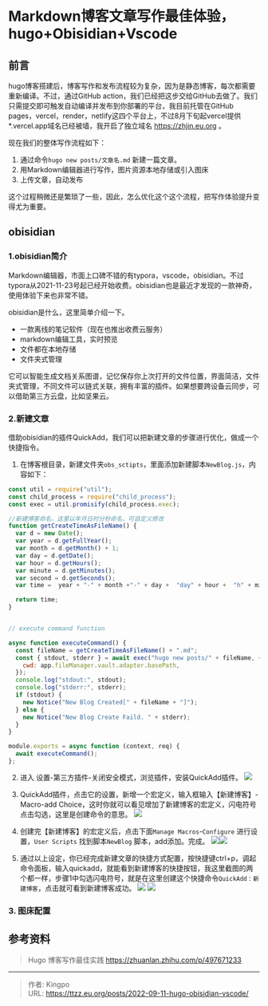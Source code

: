 # Markdown博客文章写作最佳体验，hugo+Obisidian+Vscode


<!--more-->

## 前言
hugo博客搭建后，博客写作和发布流程较为复杂，因为是静态博客，每次都需要重新编译。不过，通过GitHub action，我们已经把这步交给GitHub去做了。我们只需提交即可触发自动编译并发布到你部署的平台，我目前托管在GitHub pages，vercel，render，netlify这四个平台上，不过8月下旬起vercel提供*.vercel.app域名已经被墙，我开启了独立域名 https://zhjin.eu.org 。

现在我们的整体写作流程如下：
1. 通过命令`hugo new posts/文章名.md` 新建一篇文章。
2. 用Markdown编辑器进行写作，图片资源本地存储或引入图床
3. 上传文章，自动发布

这个过程稍微还是繁琐了一些，因此，怎么优化这个这个流程，把写作体验提升变得尤为重要。

## obisidian
### 1.obisidian简介
Markdown编辑器，市面上口碑不错的有typora，vscode，obisidian。不过typora从2021-11-23号起已经开始收费。obisidian也是最近才发现的一款神奇，使用体验下来也非常不错。

obisidian是什么，这里简单介绍一下。

-   一款离线的笔记软件（现在也推出收费云服务）
-   markdown编辑工具，实时预览
-   文件都在本地存储
-   文件夹式管理

它可以智能生成文档关系图谱，记忆保存你上次打开的文件位置，界面简洁，文件夹式管理，不同文件可以链式关联，拥有丰富的插件。如果想要跨设备云同步，可以借助第三方云盘，比如坚果云。

### 2.新建文章
借助obisidian的插件QuickAdd，我们可以把新建文章的步骤进行优化，做成一个快捷指令。

1. 在博客根目录，新建文件夹`obs_sctipts`，里面添加新建脚本`NewBlog.js`，内容如下：
```js
const util = require("util");
const child_process = require("child_process");
const exec = util.promisify(child_process.exec);

//新建博客命名，这里以年月日时分秒命名，可自定义修改
function getCreateTimeAsFileName() {
  var d = new Date();
  var year = d.getFullYear();
  var month = d.getMonth() + 1;
  var day = d.getDate();
  var hour = d.getHours();
  var minute = d.getMinutes();
  var second = d.getSeconds();
  var time =  year + "-" + month +"-" + day +  "day" + hour +  "h" + minute +  "m" + second +  "s";

  return time;
}


// execute command function

async function executeCommand() {
  const fileName = getCreateTimeAsFileName() + ".md";
  const { stdout, stderr } = await exec("hugo new posts/" + fileName, {
    cwd: app.fileManager.vault.adapter.basePath,
  });
  console.log("stdout:", stdout);
  console.log("stderr:", stderr);
  if (stdout) {
    new Notice("New Blog Created[" + fileName + "]");
  } else {
    new Notice("New Blog Create Faild. " + stderr);
  }
}

module.exports = async function (context, req) {
  await executeCommand();
};

```

2. 进入 设置-第三方插件-关闭安全模式，浏览插件，安装QuickAdd插件。
![](https://s3.bmp.ovh/imgs/2022/09/15/4bee82825cf835b9.png)

3. QuickAdd插件，点击它的设置，新增一个宏定义，输入框输入【新建博客】-Macro-add Choice，这时你就可以看见增加了新建博客的宏定义，闪电符号点击勾选，这里是创建命令的意思。
![](https://s3.bmp.ovh/imgs/2022/09/15/020f50ee0f83b935.png)

4. 创建完【新建博客】的宏定义后，点击下面`Manage Macros`-`Configure` 进行设置，`User Scripts` 找到脚本`NewBlog` 脚本，add添加。完成。
![](https://s3.bmp.ovh/imgs/2022/09/15/2b6718c9c5681740.png)![](https://s3.bmp.ovh/imgs/2022/09/15/2dbc91e5850b0eb5.png)

4. 通过以上设定，你已经完成新建文章的快捷方式配置，按快捷键ctrl+p，调起命令面板，输入quickadd，就能看到新建博客的快捷按钮，我这里截图的两个都一样，步骤1中勾选闪电符号，就是在这里创建这个快捷命令`QuickAdd：新建博客`，点击就可看到新建博客成功。
![](https://s3.bmp.ovh/imgs/2022/09/15/d44c19da8f6f539e.png)
![](https://s3.bmp.ovh/imgs/2022/09/15/23944fb75c3ab581.png)

### 3. 图床配置

## 参考资料

> Hugo 博客写作最佳实践  https://zhuanlan.zhihu.com/p/497671233


---

> 作者: Kingpo  
> URL: https://ttzz.eu.org/posts/2022-09-11-hugo-obisidian-vscode/  

